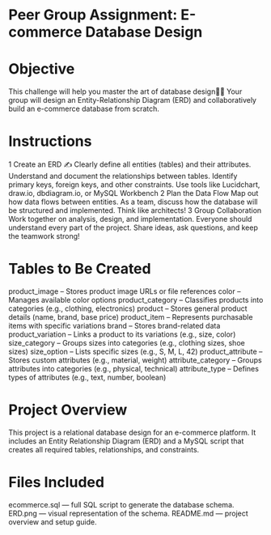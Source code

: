 # Peer Group Assignment: E-commerce Database Design

# Objective
This challenge will help you master the art of database design🧠💾
Your group will design an Entity-Relationship Diagram (ERD) and collaboratively build an e-commerce database from scratch.

 # Instructions
1 Create an ERD ✍️
Clearly define all entities (tables) and their attributes.
Understand and document the relationships between tables.
Identify primary keys, foreign keys, and other constraints.
Use tools like Lucidchart, draw.io, dbdiagram.io, or MySQL Workbench 
2 Plan the Data Flow
Map out how data flows between entities.
As a team, discuss how the database will be structured and implemented.
Think like architects! 
3 Group Collaboration
Work together on analysis, design, and implementation.
Everyone should understand every part of the project.
Share ideas, ask questions, and keep the teamwork strong!

# Tables to Be Created
product_image – Stores product image URLs or file references
color – Manages available color options
product_category – Classifies products into categories (e.g., clothing, electronics)
product – Stores general product details (name, brand, base price)
product_item – Represents purchasable items with specific variations
brand – Stores brand-related data
product_variation – Links a product to its variations (e.g., size, color)
size_category – Groups sizes into categories (e.g., clothing sizes, shoe sizes)
size_option – Lists specific sizes (e.g., S, M, L, 42)
product_attribute – Stores custom attributes (e.g., material, weight)
attribute_category – Groups attributes into categories (e.g., physical, technical)
attribute_type – Defines types of attributes (e.g., text, number, boolean)

# Project Overview
This project is a relational database design for an e-commerce platform. It includes an Entity Relationship Diagram (ERD) and a MySQL script that creates all required tables, relationships, and constraints.

# Files Included
ecommerce.sql — full SQL script to generate the database schema.
ERD.png — visual representation of the schema.
README.md — project overview and setup guide.
